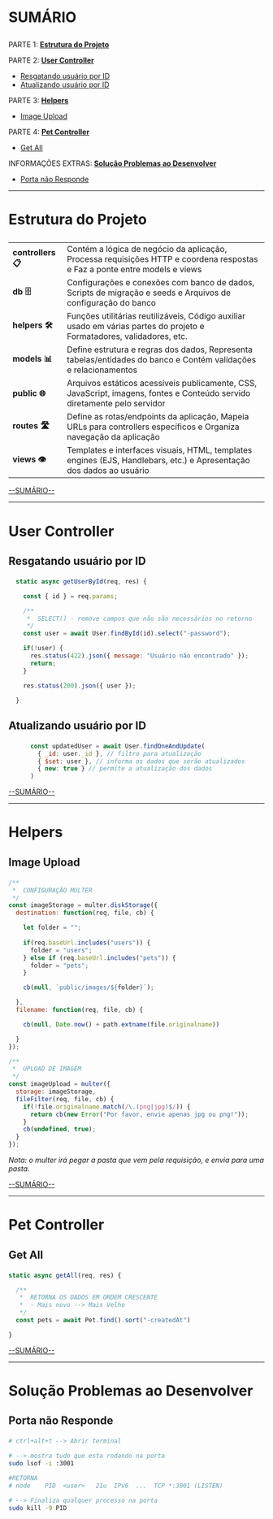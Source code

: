 # <p id="sumario">SUMÁRIO</p>

PARTE 1: <a href="#estrutura-projeto" style="font-weight: bold">Estrutura do Projeto</a>

PARTE 2: <a href="#user-controller" style="font-weight: bold">User Controller</a>

- <a href="#resgate-user-id">Resgatando usuário por ID</a>
- <a href="#atualiza-user-id">Atualizando usuário por ID</a>

PARTE 3: <a href="#helpers" style="font-weight: bold">Helpers</a>

- <a href="#image-upload">Image Upload</a>

PARTE 4: <a href="#pet-controller" style="font-weight: bold">Pet Controller</a>

- <a href="#get-all">Get All</a>

INFORMAÇÕES EXTRAS: <a href="#problemas-desenvolvimento" style="font-weight: bold">Solução Problemas ao Desenvolver</a>

- <a href="#porta-nao-responde">Porta não Responde</a>

---

# <p id="estrutura-projeto">Estrutura do Projeto</p>

|                    |                                                                                                                            |
|--------------------|----------------------------------------------------------------------------------------------------------------------------|
| **controllers 📋** | Contém a lógica de negócio da aplicação, Processa requisições HTTP e coordena respostas e Faz a ponte entre models e views |
| **db 🗄️**          | Configurações e conexões com banco de dados, Scripts de migração e seeds e Arquivos de configuração do banco               |
| **helpers 🛠️**     | Funções utilitárias reutilizáveis, Código auxiliar usado em várias partes do projeto e Formatadores, validadores, etc.     |
| **models 📊**      | Define estrutura e regras dos dados, Representa tabelas/entidades do banco e Contém validações e relacionamentos           |
| **public 🌐**      | Arquivos estáticos acessíveis publicamente, CSS, JavaScript, imagens, fontes e Conteúdo servido diretamente pelo servidor  |
| **routes 🛣️**      | Define as rotas/endpoints da aplicação, Mapeia URLs para controllers específicos e Organiza navegação da aplicação         |
| **views 👁️**       | Templates e interfaces visuais, HTML, templates engines (EJS, Handlebars, etc.) e Apresentação dos dados ao usuário        |

<a href="#sumario">--SUMÁRIO--</a>

---

# <p id="user-controller">User Controller</p>

## <p id="resgate-user-id">Resgatando usuário por ID</p>

```javascript
  static async getUserById(req, res) {

    const { id } = req.params;

    /**
     *  SELECT() - remove campos que não são necessários no retorno
     */
    const user = await User.findById(id).select("-password");

    if(!user) {
      res.status(422).json({ message: "Usuário não encontrado" });
      return;
    }

    res.status(200).json({ user });

  }
```

## <p id="atualiza-user-id">Atualizando usuário por ID</p>

```javascript
      const updatedUser = await User.findOneAndUpdate(
        { _id: user._id }, // filtro para atualização
        { $set: user }, // informa os dados que serão atualizados
        { new: true } // permite a atualização dos dados
      )
```

<a href="#sumario">--SUMÁRIO--</a>

---

# <p id="helpers">Helpers</p>

## <p id="image-upload">Image Upload</p>

```javascript
/**
 *  CONFIGURAÇÃO MULTER 
 */
const imageStorage = multer.diskStorage({
  destination: function(req, file, cb) {

    let folder = "";
    
    if(req.baseUrl.includes("users")) {
      folder = "users";
    } else if (req.baseUrl.includes("pets")) {
      folder = "pets";
    }

    cb(null, `public/images/${folder}`);

  },
  filename: function(req, file, cb) {

    cb(null, Date.now() + path.extname(file.originalname))

  }
});

/**
 *  UPLOAD DE IMAGEM 
 */
const imageUpload = multer({
  storage: imageStorage,
  fileFilter(req, file, cb) {
    if(!file.originalname.match(/\.(png|jpg)$/)) {
      return cb(new Error("Por favor, envie apenas jpg ou png!"));
    }
    cb(undefined, true);
  }
});
```

_Nota: o multer irá pegar a pasta que vem pela requisição, e envia para uma pasta._

<a href="#sumario">--SUMÁRIO--</a>

---

# <p id="pet-controller">Pet Controller</p>

## <p id="get-all">Get All</p>

```javascript
static async getAll(req, res) {

  /**
   *  RETORNA OS DADOS EM ORDEM CRESCENTE
   *  - Mais novo --> Mais Velho 
   */
  const pets = await Pet.find().sort("-createdAt")

}
```

<a href="#sumario">--SUMÁRIO--</a>

---

# <p id="problemas-desenvolvimento">Solução Problemas ao Desenvolver</p>

## <p id="porta-nao-responde">Porta não Responde</p>

```bash
# ctrl+alt+t --> Abrir terminal

# --> mostra tudo que esta rodando na porta
sudo lsof -i :3001

#RETORNA
# node    PID  <user>   21u  IPv6  ...  TCP *:3001 (LISTEN)

# --> Finaliza qualquer processo na porta
sudo kill -9 PID
```